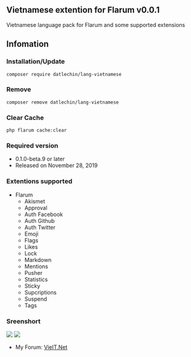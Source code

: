 ## Vietnamese extention for Flarum v0.0.1
Vietnamese language pack for Flarum and some supported extensions

## Infomation
### Installation/Update
`composer require datlechin/lang-vietnamese`

### Remove
`composer remove datlechin/lang-vietnamese`

### Clear Cache
`php flarum cache:clear`

### Required version
- 0.1.0-beta.9 or later
- Released on November 28, 2019

### Extentions supported
- Flarum
  - Akismet
  - Approval
  - Auth Facebook
  - Auth Github
  - Auth Twitter
  - Emoji
  - Flags
  - Likes
  - Lock
  - Markdown
  - Mentions
  - Pusher
  - Statistics
  - Sticky
  - Supcriptions
  - Suspend
  - Tags

### Sreenshort
![](https://i.imgur.com/qEJiIdO.png)
![](https://i.imgur.com/OKqf38k.png)

- My Forum: [VieIT.Net](https://vieit.net)
